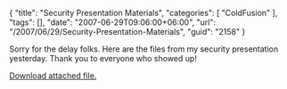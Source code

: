 {
	"title": "Security Presentation Materials",
	"categories": [
		"ColdFusion"
	],
	"tags": [],
	"date": "2007-06-29T09:06:00+06:00",
	"url": "/2007/06/29/Security-Presentation-Materials",
	"guid": "2158"
}

Sorry for the delay folks. Here are the files from my security presentation yesterday. Thank you to everyone who showed up!<p><a href='enclosures/C%3A%5Chosts%5Cwww%2Ecoldfusionjedi%2Ecom%5Cenclosures%2Fsecuritypreso%2Ezip'>Download attached file.</a></p>